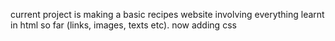 current project is making a basic recipes website involving everything learnt in html so far (links, images, texts etc).
now adding css

